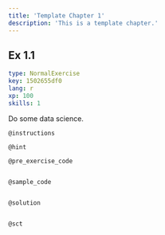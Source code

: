 ```yaml
---
title: 'Template Chapter 1'
description: 'This is a template chapter.'
---
```


## Ex 1.1

```yaml
type: NormalExercise
key: 1502655df0
lang: r
xp: 100
skills: 1
```

Do some data science.

`@instructions`


`@hint`


`@pre_exercise_code`
```{r}

```

`@sample_code`
```{r}

```

`@solution`
```{r}

```

`@sct`
```{r}

```
